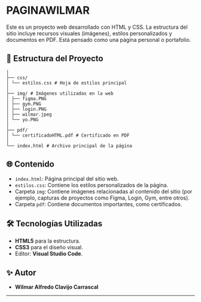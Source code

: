 # PAGINAWILMAR

Este es un proyecto web desarrollado con HTML y CSS. La estructura del sitio incluye recursos visuales (imágenes), estilos personalizados y documentos en PDF. Está pensado como una página personal o portafolio.

## 📁 Estructura del Proyecto


```plaintext
│
├── css/
│ └── estilos.css # Hoja de estilos principal
│
├── img/ # Imágenes utilizadas en la web
│ ├── figma.PNG
│ ├── gym.PNG
│ ├── login.PNG
│ ├── wilmar.jpeg
│ └── yo.PNG
│
├── pdf/
│ └── certificadoHTML.pdf # Certificado en PDF
│
└── index.html # Archivo principal de la página
```


## 🌐 Contenido

- `index.html`: Página principal del sitio web.
- `estilos.css`: Contiene los estilos personalizados de la página.
- Carpeta `img`: Contiene imágenes relacionadas al contenido del sitio (por ejemplo, capturas de proyectos como Figma, Login, Gym, entre otros).
- Carpeta `pdf`: Contiene documentos importantes, como certificados.


## 🛠️ Tecnologías Utilizadas

- **HTML5** para la estructura.
- **CSS3** para el diseño visual.
- Editor: **Visual Studio Code**.


## ✨ Autor

- **Wilmar Alfredo Clavijo Carrascal**

---


